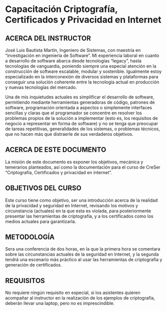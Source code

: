 # Capacitación Criptografía, Certificados y Privacidad en Internet

## ACERCA DEL INSTRUCTOR

José Luis Bautista Martín, Ingeniero de Sistemas, con maestría en “investigación en ingeniería de Software”.
Mi experiencia laboral en cuanto a desarrollo de software abarca desde tecnologías “legacy”, hasta tecnologías de vanguardia, poniendo siempre una especial atención en la construcción de software escalable, modular y sostenible.
Igualmente estoy especializado en la interconexión de diversos sistemas y plataformas para conseguir una solución coherente entre la tecnología actual en producción y nuevas tecnologías del mercado.

Una de mis inquietudes actuales es simplificar el desarrollo de software, permitiendo mediante herramientas generadoras de código, patrones de software, programación orientada a aspectos o simplemente interfaces sencillas y claras que el programador se concentre en resolver los problemas propios de la solución a implementar (esto es, los requisitos de negocio a representar en forma de software) y no se tenga que preocupar de tareas repetitivas, generalidades de los sistemas, o problemas técnicos, que no hacen más que distraerle de sus verdaderos objetivos.

## ACERCA DE ESTE DOCUMENTO

La misión de este documento es exponer los objetivos, mecánica y temerarios planteados, así como la documentación para el curso de CreSer “Criptografía, Certificados y privacidad en internet”.

## OBJETIVOS DEL CURSO

Este curso tiene como objetivo, ser una introducción acerca de la realidad de la privacidad y seguridad en Internet, revisando los motivos y circunstancia (actuales) en la que esta es violada, para posteriormente presentar las herramientas de criptografía, y a los certificados como los medios actuales para garantizarla.

## METODOLOGÍA

Sera una conferencia de dos horas, en la que la primera hora se comentara sobre las circunstancias actuales de la seguridad en Internet, y la segunda tendrá una escenario más práctico al usar las herramientas de criptografía y generación de certificados.

## REQUISITOS

No requiere ningún requisito en especial, si los asistentes quieren acompañar al instructor en la realización de los ejemplos de criptografía, deberán llevar una laptop, pero no es imprescindible.

